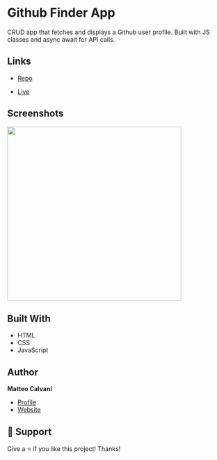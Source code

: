 # Github Finder App

<p>CRUD app that fetches and displays a Github user profile. 
Built with JS classes and async await for API calls.</p>

## Links

- [Repo](https://github.com/1987mat/Github_Finder_App 'Repo')

- [Live](https://1987mat.github.io/Github_Finder_App 'Live View')

## Screenshots

<img src="https://user-images.githubusercontent.com/64235918/194167744-f78fc4a2-9cb5-4e73-8c16-6e8e96c8fa7f.png" width="400"/>

## Built With

- HTML
- CSS
- JavaScript

## Author

**Matteo Calvani**

- [Profile](https://github.com/1987mat 'Matteo Calvani')
- [Website](https://1987mat.github.io/Portfolio_Site)

## 🤝 Support

Give a ⭐️ if you like this project! Thanks!
